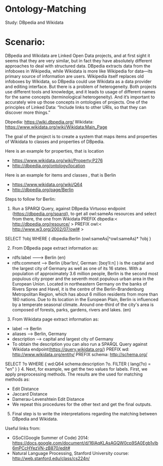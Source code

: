 # Ontology-Matching
Study: DBpedia and Wikidata

# Scenario:
DBpedia and Wikidata are Linked Open Data projects, and at first sight it seems that they are very similar, but in fact they have absolutely different approaches to deal with structured data. DBpedia extracts data from the infoboxes in Wikipedia, while Wikidata is more like Wikipedia for data—its primary source of information are users. Wikipedia itself replaces old infoboxes by Wikidata, so DBpedia could use Wikidata as a data provider and editing interface. But there is a problem of heterogeneity. Both projects use different tools and knowledge, and it leads to usage of different names for the same concepts (terminological heterogeneity). And it’s important to accurately wire up those concepts in ontologies of projects. One of the principles of Linked Data: “Include links to other URIs, so that they can discover more things.”

Dbpedia: https://wiki.dbpedia.org/
Wikidata: https://www.wikidata.org/wiki/Wikidata:Main_Page

The goal of the project is to create a system that maps items and properties of Wikidata to classes and properties of DBpedia.

Here is an example for properties, that is location
 - https://www.wikidata.org/wiki/Property:P276
 - http://dbpedia.org/ontology/location

Here is an example for items and classes , that is Berlin
 - https://www.wikidata.org/wiki/Q64
 - http://dbpedia.org/page/Berlin

 
Steps to follow for Berlin:
1. Run a SPARQl Query, against DBpedia Virtuoso endpoint (https://dbpedia.org/sparql),
   to get all owl:sameAs resources and select from there, the one from Wikidata
PREFIX dbpedia:< http://dbpedia.org/resource/ >
PREFIX owl:< http://www.w3.org/2002/07/owl# >

SELECT ?obj WHERE {
    dbpedia:Berlin (owl:sameAs|^owl:sameAs)* ?obj
}
 
2. From DBpedia page extract information as:
 - rdfs:label ---> Berlin (en)
 - rdfs:comment --> Berlin (/bərˈlɪn/, German: [bɛɐ̯ˈliːn] ) is the capital and the largest city of Germany as well as one of its 16 states. With a population of approximately 3.6 million people, Berlin is the second most populous city proper and the seventh most populous urban area in the European Union. Located in northeastern Germany on the banks of Rivers Spree and Havel, it is the centre of the Berlin-Brandenburg Metropolitan Region, which has about 6 million residents from more than 180 nations. Due to its location in the European Plain, Berlin is influenced by a temperate seasonal climate. Around one-third of the city's area is composed of forests, parks, gardens, rivers and lakes. (en) 
 
3. From Wikidata page extract information as:
 - label --> Berlin 
 - aliases --> Berlin, Germany
 - description --> capital and largest city of Germany
 - To obtain the description you can also run a SPARQL Query against Wikidata endpoint(https://query.wikidata.org/)
 PREFIX wd: <http://www.wikidata.org/entity/>
 PREFIX schema: <http://schema.org/>

 SELECT ?o
 WHERE 
 {
  wd:Q64 schema:description ?o.
  FILTER ( lang(?o) = "en" )
 }
4. Next, for example, we get the two values for labels. First, we apply preprocessing methods. 
   The results are the used for matching methods as: 
 - Edit Distance
 - Jaccard Distance
 - Damerau-Levenshtein Edit Distance
 - We repeat this procedures for the other text and get the final outputs.

5. Final step is to write the interpretations regarding the matching between DBpedia and Wikidata.

Useful links from:
  - GSoC(Google Summer of Code) 2014: https://docs.google.com/document/d/16lAqKLAsAGQW0cp9SA0Egb1vlb6mPCcHYezVN-zB870/edit#
  - Natural Language Processing, Stanford University course: http://web.stanford.edu/class/cs224n/


